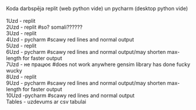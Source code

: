 Koda darbspēja replit (web python vide) un pycharm (desktop python vide) <br />
<br />
1Uzd - replit <br />
2Uzd - replit #so? somali?????? <br />
3Uzd - replit <br />
4Uzd - pycharm #scawy red lines and normal output <br />
5Uzd - replit <br />
6Uzd - pycharm #scawy red lines and normal output/may shorten max-length for faster output <br />
7Uzd - не працює #does not work anywhere gensim library has done fucky wucky <br />
8Uzd - replit <br />
9Uzd - pycharm #scawy red lines and normal output/may shorten max-length for faster output <br />
10Uzd -pycharm #scawy red lines and normal output <br />
Tables - uzdevums ar csv tabulai
